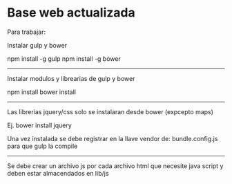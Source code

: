 Base web actualizada
===========================

Para trabajar:

Instalar gulp y bower

npm install -g gulp
npm install -g bower

----

Instalar modulos y librearias de gulp y bower

npm install
bower install

----

Las librerias jquery/css solo se instalaran desde bower (expcepto maps)

Ej. bower install jquery

Una vez instalada se debe registrar en la llave vendor de: bundle.config.js para que gulp la compile

----

Se debe crear un archivo js por cada archivo html que necesite java script y deben estar almacendados en lib/js
